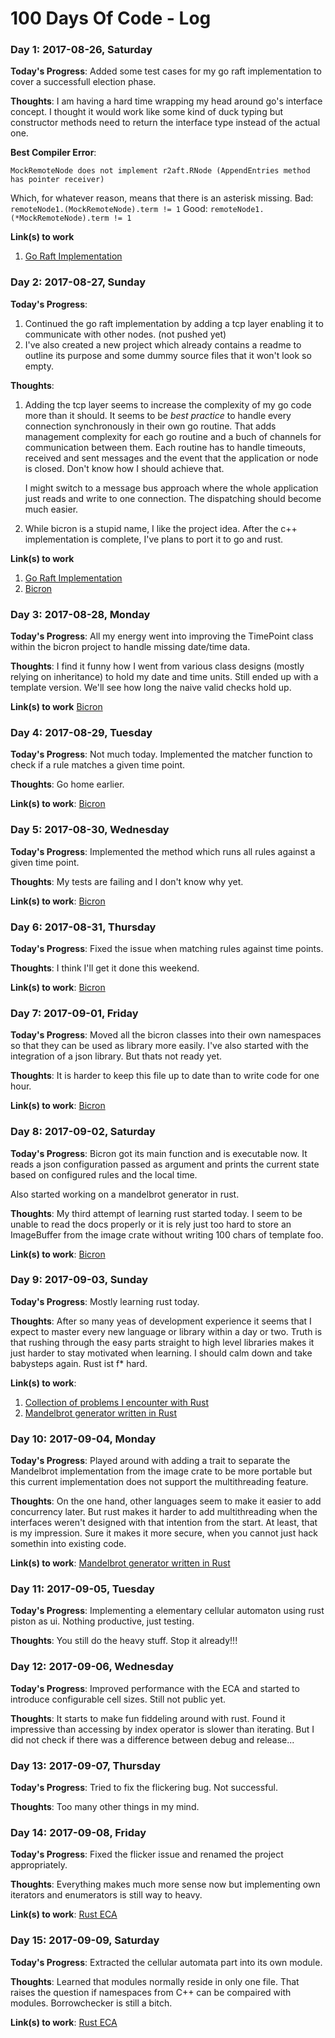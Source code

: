 # 100 Days Of Code - Log

<!--

### Day 0: February 30, 2016 (Example 1)
##### (delete me or comment me out)

**Today's Progress**: Fixed CSS, worked on canvas functionality for the app.

**Thoughts:** I really struggled with CSS, but, overall, I feel like I am slowly getting better at it. Canvas is still new for me, but I managed to figure out some basic functionality.

**Link to work:** [Calculator App](http://www.example.com)

### Day 0: February 30, 2016 (Example 2)
##### (delete me or comment me out)

**Today's Progress**: Fixed CSS, worked on canvas functionality for the app.

**Thoughts**: I really struggled with CSS, but, overall, I feel like I am slowly getting better at it. Canvas is still new for me, but I managed to figure out some basic functionality.

**Link(s) to work**: [Calculator App](http://www.example.com)
-->

### Day 1: 2017-08-26, Saturday

**Today's Progress**: Added some test cases for my go raft implementation to cover a successfull election phase.

**Thoughts**: I am having a hard time wrapping my head around go's interface concept. I thought it would work like some kind of duck typing but constructor methods need to return the interface type instead of the actual one.

**Best Compiler Error**:
```
MockRemoteNode does not implement r2aft.RNode (AppendEntries method has pointer receiver)
```

Which, for whatever reason, means that there is an asterisk missing. Bad: `remoteNode1.(MockRemoteNode).term != 1` Good: `remoteNode1.(*MockRemoteNode).term != 1`

**Link(s) to work**
1. [Go Raft Implementation](https://github.com/r2p2/r2aft)

### Day 2: 2017-08-27, Sunday

**Today's Progress**:
1. Continued the go raft implementation by adding a tcp layer enabling it to communicate with other nodes. (not pushed yet)
2. I've also created a new project which already contains a readme to outline its purpose and some dummy source files that it won't look so empty.

**Thoughts**:
1. Adding the tcp layer seems to increase the complexity of my go code more than it should. It seems to be *best practice* to handle every connection synchronously in their own go routine. That adds management complexity for each go routine and a buch of channels for communication between them. Each routine has to handle timeouts, received and sent messages and the event that the application or node is closed. Don't know how I should achieve that.

    I might switch to a message bus approach where the whole application just reads and write to one connection. The dispatching should become much easier.

2. While bicron is a stupid name, I like the project idea. After the c++ implementation is complete, I've plans to port it to go and rust.

**Link(s) to work**
1. [Go Raft Implementation](https://github.com/r2p2/r2aft)
2. [Bicron](https://github.com/r2p2/bicron)

### Day 3: 2017-08-28, Monday

**Today's Progress**: All my energy went into improving the TimePoint class within the bicron project to handle missing date/time data.

**Thoughts**: I find it funny how I went from various class designs (mostly relying on inheritance) to hold my date and time units. Still ended up with a template version. We'll see how long the naive valid checks hold up.

**Link(s) to work** [Bicron](https://github.com/r2p2/bicron)


### Day 4: 2017-08-29, Tuesday

**Today's Progress**: Not much today. Implemented the matcher function to check if a rule matches a given time point.

**Thoughts**: Go home earlier.

**Link(s) to work**: [Bicron](https://github.com/r2p2/bicron)


### Day 5: 2017-08-30, Wednesday

**Today's Progress**: Implemented the method which runs all rules against a given time point.

**Thoughts**: My tests are failing and I don't know why yet.

**Link(s) to work**: [Bicron](https://github.com/r2p2/bicron)

### Day 6: 2017-08-31, Thursday

**Today's Progress**: Fixed the issue when matching rules against time points.

**Thoughts**: I think I'll get it done this weekend.

**Link(s) to work**: [Bicron](https://github.com/r2p2/bicron)

### Day 7: 2017-09-01, Friday

**Today's Progress**: Moved all the bicron classes into their own namespaces so that they can be used as library more easily. I've also started with the integration of a json library. But thats not ready yet.

**Thoughts**: It is harder to keep this file up to date than to write code for one hour.

**Link(s) to work**: [Bicron](https://github.com/r2p2/bicron)

### Day 8: 2017-09-02, Saturday

**Today's Progress**: Bicron got its main function and is executable now. It reads a json configuration passed as argument and prints the current state based on configured rules and the local time.

Also started working on a mandelbrot generator in rust.

**Thoughts**: My third attempt of learning rust started today. I seem to be unable to read the docs properly or it is rely just too hard to store an ImageBuffer from the image crate without writing 100 chars of template foo.

**Link(s) to work**: [Bicron](https://github.com/r2p2/bicron)

### Day 9: 2017-09-03, Sunday

**Today's Progress**: Mostly learning rust today.

**Thoughts**: After so many yeas of development experience it seems that I expect to master every new language or library within a day or two. Truth is that rushing through the easy parts straight to high level libraries makes it just harder to stay motivated when learning. I should calm down and take babysteps again. Rust ist f* hard. 

**Link(s) to work**:
1. [Collection of problems I encounter with Rust](https://github.com/r2p2/whats-hard-about-rust)
2. [Mandelbrot generator written in Rust](https://github.com/r2p2/rust-mandelbrot)

### Day 10: 2017-09-04, Monday

**Today's Progress**: Played around with adding a trait to separate the Mandelbrot implementation from the image crate to be more portable but this current implementation does not support the multithreading feature.

**Thoughts**: On the one hand, other languages seem to make it easier to add concurrency later. But rust makes it harder to add multithreading when the interfaces weren't designed with that intention from the start. At least, that is my impression. Sure it makes it more secure, when you cannot just hack somethin into existing code.

**Link(s) to work**: [Mandelbrot generator written in Rust](https://github.com/r2p2/rust-mandelbrot)

### Day 11: 2017-09-05, Tuesday

**Today's Progress**: Implementing a elementary cellular automaton using rust piston as ui. Nothing productive, just testing.

**Thoughts**: You still do the heavy stuff. Stop it already!!!

### Day 12: 2017-09-06, Wednesday

**Today's Progress**: Improved performance with the ECA and started to introduce configurable cell sizes. Still not public yet.

**Thoughts**: It starts to make fun fiddeling around with rust. Found it impressive than accessing by index operator is slower than iterating. But I did not check if there was a difference between debug and release...

### Day 13: 2017-09-07, Thursday

**Today's Progress**: Tried to fix the flickering bug. Not successful.

**Thoughts**: Too many other things in my mind.

### Day 14: 2017-09-08, Friday

**Today's Progress**: Fixed the flicker issue and renamed the project appropriately.

**Thoughts**: Everything makes much more sense now but implementing own iterators and enumerators is still way to heavy. 

**Link(s) to work**: [Rust ECA](https://github.com/r2p2/rusty-eca)


### Day 15: 2017-09-09, Saturday

**Today's Progress**: Extracted the cellular automata part into its own module.

**Thoughts**: Learned that modules normally reside in only one file. That raises the question if namespaces from C++ can be compaired with modules. Borrowchecker is still a bitch. 

**Link(s) to work**: [Rust ECA](https://github.com/r2p2/rusty-eca)


